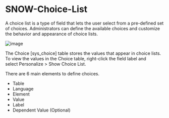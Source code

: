 # SNOW-Choice-List

A choice list is a type of field that lets the user select from a pre-defined set of choices. Administrators can define the available choices and customize the behavior and appearance of choice lists.

![image](https://user-images.githubusercontent.com/12488769/148667927-e6e8f7a7-11ee-47c3-85eb-7d1c2ced2d1b.png)

The Choice [sys_choice] table stores the values that appear in choice lists.
    To view the values in the Choice table, right-click the field label and select Personalize > Show Choice List.

There are 6 main elements to define choices.

-	Table
-	Language
-	Element
-	Value
-	Label
-	Dependent Value (Optional)


